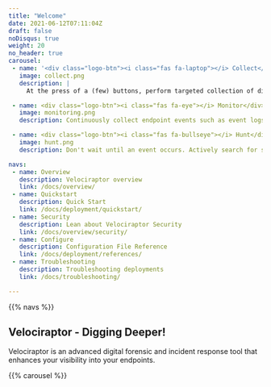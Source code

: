 ```yaml
---
title: "Welcome"
date: 2021-06-12T07:11:04Z
draft: false
noDisqus: true
weight: 20
no_header: true
carousel:
 - name: '<div class="logo-btn"><i class="fas fa-laptop"></i> Collect</div>'
   image: collect.png
   description: |
     At the press of a (few) buttons, perform targeted collection of digital forensic evidence simultaneously across your endpoints, with speed and precision.

 - name: <div class="logo-btn"><i class="fas fa-eye"></i> Monitor</div>
   image: monitoring.png
   description: Continuously collect endpoint events such as event logs, file modifications and process execution. Centrally store events indefinitely for historical review and analysis.

 - name: <div class="logo-btn"><i class="fas fa-bullseye"></i> Hunt</div>
   image: hunt.png
   description: Don't wait until an event occurs. Actively search for suspicious activities using our library of forensic artifacts, then customize to your specific threat hunting needs.

navs:
 - name: Overview
   description: Velociraptor overview
   link: /docs/overview/
 - name: Quickstart
   description: Quick Start
   link: /docs/deployment/quickstart/
 - name: Security
   description: Lean about Velociraptor Security
   link: /docs/overview/security/
 - name: Configure
   description: Configuration File Reference
   link: /docs/deployment/references/
 - name: Troubleshooting
   description: Troubleshooting deployments
   link: /docs/troubleshooting/

---
```


{{% navs %}}

## Velociraptor - Digging Deeper!

Velociraptor is an advanced digital forensic and incident response
tool that enhances your visibility into your endpoints.

{{% carousel %}}
